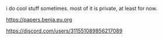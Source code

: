 i do cool stuff sometimes. most of it is private, at least for now.

https://papers.benja.eu.org

https://discord.com/users/311551089856217089
